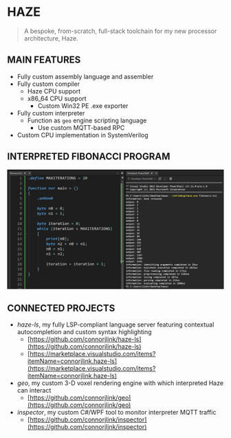 # HAZE
> A bespoke, from-scratch, full-stack toolchain for my new processor architecture, Haze.

## MAIN FEATURES
- Fully custom assembly language and assembler
- Fully custom compiler
  - Haze CPU support
  - x86_64 CPU support
    - Custom Win32 PE .exe exporter
- Fully custom interpreter
  - Function as `geo` engine scripting language
    - Use custom MQTT-based RPC
- Custom CPU implementation in SystemVerilog

## INTERPRETED FIBONACCI PROGRAM
![Fibonacci Program](resources/example.png)


## CONNECTED PROJECTS
- _haze-ls_, my fully LSP-compliant language server featuring contextual autocompletion and custom syntax highlighting
  - [https://github.com/connorjlink/haze-ls](https://github.com/connorjlink/haze-ls)
  - [https://marketplace.visualstudio.com/items?itemName=connorjlink.haze-ls](https://marketplace.visualstudio.com/items?itemName=connorjlink.haze-ls)
- _geo_, my custom 3-D voxel rendering engine with which interpreted Haze can interact
  - [https://github.com/connorjlink/geo](https://github.com/connorjlink/geo)
- _inspector_, my custom C#/WPF tool to monitor interpreter MQTT traffic
  - [https://github.com/connorjlink/inspector](https://github.com/connorjlink/inspector)
